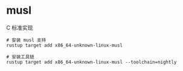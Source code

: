 # musl
C 标准实现

```shell
# 安装 musl 支持
rustup target add x86_64-unknown-linux-musl

# 安装工具链
rustup target add x86_64-unknown-linux-musl --toolchain=nightly
```
